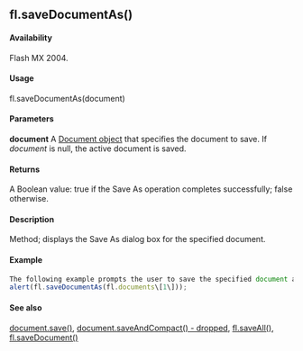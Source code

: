 ## fl.saveDocumentAs()

#### Availability

Flash MX 2004.

#### Usage

fl.saveDocumentAs(document)

#### Parameters

**document** A [Document object](#_bookmark116) that specifies the document to save. If *document* is null, the active document is saved.

#### Returns

A Boolean value: true if the Save As operation completes successfully; false otherwise.

#### Description

Method; displays the Save As dialog box for the specified document.

#### Example

```javascript
The following example prompts the user to save the specified document and then displays an alert message that indicates whether the document was saved:
alert(fl.saveDocumentAs(fl.documents\[1\]));

```
#### See also

[document.save()](#_bookmark267), [document.saveAndCompact() - dropped](#_bookmark269), [fl.saveAll()](#_bookmark531), [fl.saveDocument()](#_bookmark533)
